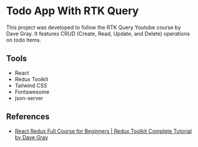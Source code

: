 # Todo App With RTK Query

This project was developed to follow the RTK Query Youtube course by Dave Gray. It features CRUD (Create, Read, Update, and Delete) operations on todo items.

## Tools

- React
- Redux Toolkit
- Tailwind CSS
- Fontawesome
- json-server

## References

- [React Redux Full Course for Beginners | Redux Toolkit Complete Tutorial by Dave Gray](https://www.youtube.com/watch?v=NqzdVN2tyvQ)